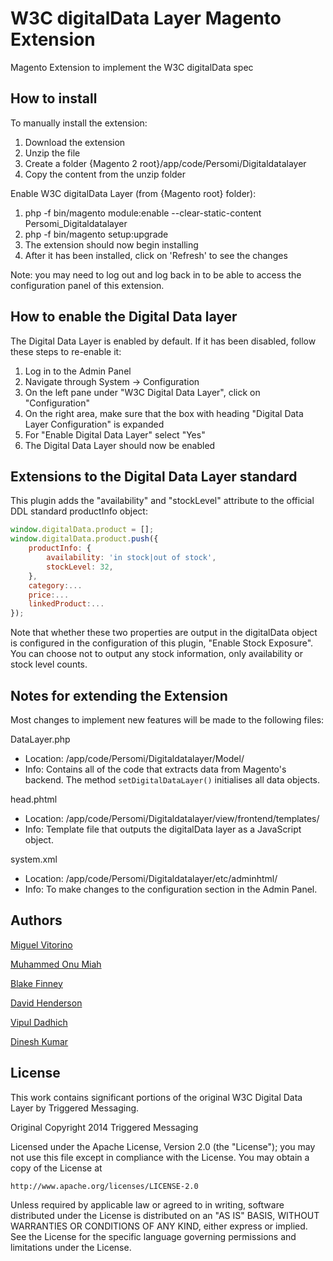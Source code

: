 W3C digitalData Layer Magento Extension
=======================================

Magento Extension to implement the W3C digitalData spec


How to install
--------------

To manually install the extension:

1. Download the extension
2. Unzip the file
3. Create a folder {Magento 2 root}/app/code/Persomi/Digitaldatalayer
4. Copy the content from the unzip folder


Enable W3C digitalData Layer (from {Magento root} folder):

1. php -f bin/magento module:enable --clear-static-content Persomi_Digitaldatalayer 
2. php -f bin/magento setup:upgrade
3. The extension should now begin installing
4. After it has been installed, click on 'Refresh' to see the changes

Note: you may need to log out and log back in to be able to access the configuration panel of this extension.


How to enable the Digital Data layer
------------------------------------

The Digital Data Layer is enabled by default. If it has been disabled, follow these steps to re-enable it:

1. Log in to the Admin Panel
2. Navigate through System -> Configuration
3. On the left pane under "W3C Digital Data Layer", click on "Configuration"
4. On the right area, make sure that the box with heading "Digital Data Layer Configuration" is expanded
4. For "Enable Digital Data Layer" select "Yes"
5. The Digital Data Layer should now be enabled


Extensions to the Digital Data Layer standard
---------------------------------------------

This plugin adds the "availability" and "stockLevel" attribute to the official DDL standard productInfo object:

```javascript
window.digitalData.product = [];
window.digitalData.product.push({
    productInfo: {
        availability: 'in stock|out of stock',
        stockLevel: 32,
    },
    category:...
    price:...
    linkedProduct:...
});
```

Note that whether these two properties are output in the digitalData object is configured in the configuration
of this plugin, "Enable Stock Exposure". You can choose not to output any stock information, only availability
or stock level counts.

Notes for extending the Extension
---------------------------------

Most changes to implement new features will be made to the following files:

DataLayer.php

* Location: /app/code/Persomi/Digitaldatalayer/Model/
* Info: Contains all of the code that extracts data from Magento's backend. The method `setDigitalDataLayer()`
  initialises all data objects.


head.phtml

* Location: /app/code/Persomi/Digitaldatalayer/view/frontend/templates/
* Info: Template file that outputs the digitalData layer as a JavaScript object.


system.xml

* Location: /app/code/Persomi/Digitaldatalayer/etc/adminhtml/
* Info: To make changes to the configuration section in the Admin Panel.


Authors
-------

[Miguel Vitorino](http://github.com/mvitorino)

[Muhammed Onu Miah](http://github.com/momiah)

[Blake Finney](http://github.com/blakefinney)

[David Henderson](http://github.com/dhendo)

[Vipul Dadhich](https://github.com/thoughtyards)

[Dinesh Kumar](https://github.com/thoughtyards)


License
-------

This work contains significant portions of the original W3C Digital
Data Layer by Triggered Messaging.

Original Copyright 2014 Triggered Messaging

Licensed under the Apache License, Version 2.0 (the "License");
you may not use this file except in compliance with the License.
You may obtain a copy of the License at

    http://www.apache.org/licenses/LICENSE-2.0

Unless required by applicable law or agreed to in writing, software
distributed under the License is distributed on an "AS IS" BASIS,
WITHOUT WARRANTIES OR CONDITIONS OF ANY KIND, either express or implied.
See the License for the specific language governing permissions and
limitations under the License.


